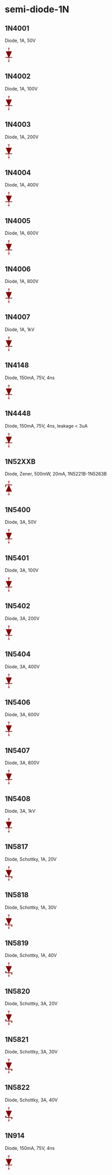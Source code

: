 # semi-diode-1N

## 1N4001
Diode, 1A, 50V

![1N4001__1__1](/images/semi-diode-NXP__BAP1321-02__1__1.png?raw=true) 

## 1N4002
Diode, 1A, 100V

![1N4002__1__1](/images/semi-diode-NXP__BAP1321-02__1__1.png?raw=true) 

## 1N4003
Diode, 1A, 200V

![1N4003__1__1](/images/semi-diode-NXP__BAP1321-02__1__1.png?raw=true) 

## 1N4004
Diode, 1A, 400V

![1N4004__1__1](/images/semi-diode-NXP__BAP1321-02__1__1.png?raw=true) 

## 1N4005
Diode, 1A, 600V

![1N4005__1__1](/images/semi-diode-NXP__BAP1321-02__1__1.png?raw=true) 

## 1N4006
Diode, 1A, 800V

![1N4006__1__1](/images/semi-diode-NXP__BAP1321-02__1__1.png?raw=true) 

## 1N4007
Diode, 1A, 1kV

![1N4007__1__1](/images/semi-diode-NXP__BAP1321-02__1__1.png?raw=true) 

## 1N4148
Diode, 150mA, 75V, 4ns

![1N4148__1__1](/images/semi-diode-NXP__BAP1321-02__1__1.png?raw=true) 

## 1N4448
Diode, 150mA, 75V, 4ns, leakage < 3uA

![1N4448__1__1](/images/semi-diode-NXP__BAP1321-02__1__1.png?raw=true) 

## 1N52XXB
Diode, Zener, 500mW, 20mA, 1N5221B-1N5263B

![1N52XXB__1__1](/images/semi-diode-OnSemi__1SMA59xxBT3G__1__1.png?raw=true) 

## 1N5400
Diode, 3A, 50V

![1N5400__1__1](/images/semi-diode-NXP__BAP1321-02__1__1.png?raw=true) 

## 1N5401
Diode, 3A, 100V

![1N5401__1__1](/images/semi-diode-NXP__BAP1321-02__1__1.png?raw=true) 

## 1N5402
Diode, 3A, 200V

![1N5402__1__1](/images/semi-diode-NXP__BAP1321-02__1__1.png?raw=true) 

## 1N5404
Diode, 3A, 400V

![1N5404__1__1](/images/semi-diode-NXP__BAP1321-02__1__1.png?raw=true) 

## 1N5406
Diode, 3A, 600V

![1N5406__1__1](/images/semi-diode-NXP__BAP1321-02__1__1.png?raw=true) 

## 1N5407
Diode, 3A, 800V

![1N5407__1__1](/images/semi-diode-NXP__BAP1321-02__1__1.png?raw=true) 

## 1N5408
Diode, 3A, 1kV

![1N5408__1__1](/images/semi-diode-NXP__BAP1321-02__1__1.png?raw=true) 

## 1N5817
Diode, Schottky, 1A, 20V

![1N5817__1__1](/images/semi-diode-OnSemi__MBR0520__1__1.png?raw=true) 

## 1N5818
Diode, Schottky, 1A, 30V

![1N5818__1__1](/images/semi-diode-OnSemi__MBR0520__1__1.png?raw=true) 

## 1N5819
Diode, Schottky, 1A, 40V

![1N5819__1__1](/images/semi-diode-OnSemi__MBR0520__1__1.png?raw=true) 

## 1N5820
Diode, Schottky, 3A, 20V

![1N5820__1__1](/images/semi-diode-OnSemi__MBR0520__1__1.png?raw=true) 

## 1N5821
Diode, Schottky, 3A, 30V

![1N5821__1__1](/images/semi-diode-OnSemi__MBR0520__1__1.png?raw=true) 

## 1N5822
Diode, Schottky, 3A, 40V

![1N5822__1__1](/images/semi-diode-OnSemi__MBR0520__1__1.png?raw=true) 

## 1N914
Diode, 150mA, 75V, 4ns

![1N914__1__1](/images/semi-diode-NXP__BAP1321-02__1__1.png?raw=true) 

